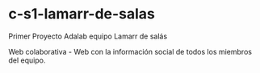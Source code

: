 # c-s1-lamarr-de-salas
Primer Proyecto Adalab equipo Lamarr de salás


Web colaborativa - Web con la información social de todos los miembros del equipo.
